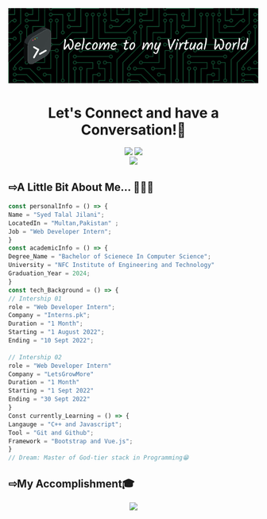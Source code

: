 <div align="center">
<img src="./github-header-image.png">
</div>
<h1 align="center">Let's Connect and have a Conversation!💬</h1>
<div align="center">
  <a href="https://twitter.com/syedtalaljilani"><img src="https://cdn-icons-png.flaticon.com/512/2335/2335289.png" width=100 ></a>
<a href="https://www.linkedin.com/in/syedtalaljilani"><img src="https://cdn-icons-png.flaticon.com/512/1383/1383262.png" width=100></a>
</div>
<div align="center">
<img src="https://media.giphy.com/media/bAQH7WXKqtIBrPs7sR/giphy.gif">
</div>
<div>
  <h2>⇨A Little Bit About Me... 👨🏻‍💻</h2>
  
  ```js
  const personalInfo = () => {
  Name = "Syed Talal Jilani";
  LocatedIn = "Multan,Pakistan" ;
  Job = "Web Developer Intern";
}
const academicInfo = () => {
  Degree_Name = "Bachelor of Scienece In Computer Science";
  University = "NFC Institute of Engineering and Technology"
  Graduation_Year = 2024;
}
const tech_Background = () => {
  // Intership 01
  role = "Web Developer Intern"; 
  Company = "Interns.pk";
  Duration = "1 Month";
  Starting = "1 August 2022";
  Ending = "10 Sept 2022";
  
  // Intership 02
  role = "Web Developer Intern"
  Company = "LetsGrowMore"
  Duration = "1 Month"
  Starting = "1 Sept 2022"
  Ending = "30 Sept 2022"  
}
Const currently_Learning = () => {
  Langauge = "C++ and Javascript";
  Tool = "Git and Github";
  Framework = "Bootstrap and Vue.js";  
}
// Dream: Master of God-tier stack in Programming😁
  ```
</div>
<div>
<h2>⇨My Accomplishment🎓</h2>
<p align="center">
  <a href="https://skillicons.dev">
    <img src="https://skillicons.dev/icons?i=html,css,js,jquery,bootstrap,tailwind,vuejs,php,cpp,react,firebase,mongodb,mysql,figma,git,heroku,vercel,netlify,wordpress" />
  </a>
</p>
</div>




